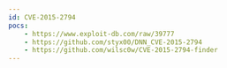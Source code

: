 ```yaml
---
id: CVE-2015-2794
pocs: 
    - https://www.exploit-db.com/raw/39777
    - https://github.com/styx00/DNN_CVE-2015-2794
    - https://github.com/wilsc0w/CVE-2015-2794-finder
---
```

